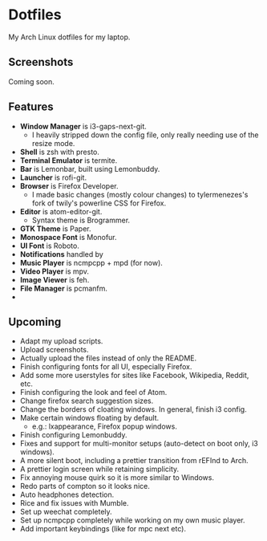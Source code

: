 # Dotfiles
My Arch Linux dotfiles for my laptop.

## Screenshots

Coming soon.

## Features

- **Window Manager** is i3-gaps-next-git.
  - I heavily stripped down the config file, only really needing use of the resize mode.
- **Shell** is zsh with presto.
- **Terminal Emulator** is termite.
- **Bar** is Lemonbar, built using Lemonbuddy.
- **Launcher** is rofi-git.
- **Browser** is Firefox Developer.
  - I made basic changes (mostly colour changes) to tylermenezes's fork of twily's powerline CSS for Firefox.
- **Editor** is atom-editor-git.
  - Syntax theme is Brogrammer.
- **GTK Theme** is Paper.
- **Monospace Font** is Monofur.
- **UI Font** is Roboto.
- **Notifications** handled by 
- **Music Player** is ncmpcpp + mpd (for now).
- **Video Player** is mpv.
- **Image Viewer** is feh.
- **File Manager** is pcmanfm.
- 

## Upcoming 

- Adapt my upload scripts.
- Upload screenshots.
- Actually upload the files instead of only the README.
- Finish configuring fonts for all UI, especially Firefox.
- Add some more userstyles for sites like Facebook, Wikipedia, Reddit, etc.
- Finish configuring the look and feel of Atom.
- Change firefox search suggestion sizes.
- Change the borders of cloating windows. In general, finish i3 config.
- Make certain windows floating by default.
  - e.g.: lxappearance, Firefox popup windows.
- Finish configuring Lemonbuddy.
- Fixes and support for multi-monitor setups (auto-detect on boot only, i3 windows).
- A more silent boot, including a prettier transition from rEFInd to Arch.
- A prettier login screen while retaining simplicity.
- Fix annoying mouse quirk so it is more similar to Windows.
- Redo parts of compton so it looks nice.
- Auto headphones detection.
- Rice and fix issues with Mumble.
- Set up weechat completely.
- Set up ncmpcpp completely while working on my own music player.
- Add important keybindings (like for mpc next etc).
